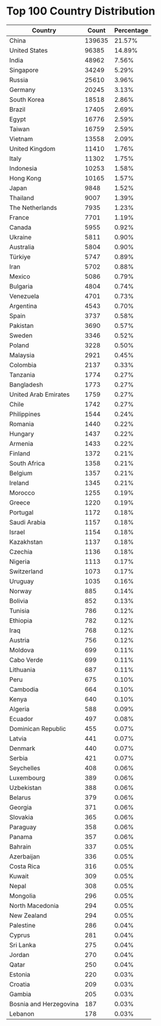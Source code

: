 # Top 100 Country Distribution
| Country | Count | Percentage |
|----|----|----|
| China | 139635 | 21.57% |
| United States | 96385 | 14.89% |
| India | 48962 | 7.56% |
| Singapore | 34249 | 5.29% |
| Russia | 25610 | 3.96% |
| Germany | 20245 | 3.13% |
| South Korea | 18518 | 2.86% |
| Brazil | 17405 | 2.69% |
| Egypt | 16776 | 2.59% |
| Taiwan | 16759 | 2.59% |
| Vietnam | 13558 | 2.09% |
| United Kingdom | 11410 | 1.76% |
| Italy | 11302 | 1.75% |
| Indonesia | 10253 | 1.58% |
| Hong Kong | 10165 | 1.57% |
| Japan | 9848 | 1.52% |
| Thailand | 9007 | 1.39% |
| The Netherlands | 7935 | 1.23% |
| France | 7701 | 1.19% |
| Canada | 5955 | 0.92% |
| Ukraine | 5811 | 0.90% |
| Australia | 5804 | 0.90% |
| Türkiye | 5747 | 0.89% |
| Iran | 5702 | 0.88% |
| Mexico | 5086 | 0.79% |
| Bulgaria | 4804 | 0.74% |
| Venezuela | 4701 | 0.73% |
| Argentina | 4543 | 0.70% |
| Spain | 3737 | 0.58% |
| Pakistan | 3690 | 0.57% |
| Sweden | 3346 | 0.52% |
| Poland | 3228 | 0.50% |
| Malaysia | 2921 | 0.45% |
| Colombia | 2137 | 0.33% |
| Tanzania | 1774 | 0.27% |
| Bangladesh | 1773 | 0.27% |
| United Arab Emirates | 1759 | 0.27% |
| Chile | 1742 | 0.27% |
| Philippines | 1544 | 0.24% |
| Romania | 1440 | 0.22% |
| Hungary | 1437 | 0.22% |
| Armenia | 1433 | 0.22% |
| Finland | 1372 | 0.21% |
| South Africa | 1358 | 0.21% |
| Belgium | 1357 | 0.21% |
| Ireland | 1345 | 0.21% |
| Morocco | 1255 | 0.19% |
| Greece | 1220 | 0.19% |
| Portugal | 1172 | 0.18% |
| Saudi Arabia | 1157 | 0.18% |
| Israel | 1154 | 0.18% |
| Kazakhstan | 1137 | 0.18% |
| Czechia | 1136 | 0.18% |
| Nigeria | 1113 | 0.17% |
| Switzerland | 1073 | 0.17% |
| Uruguay | 1035 | 0.16% |
| Norway | 885 | 0.14% |
| Bolivia | 852 | 0.13% |
| Tunisia | 786 | 0.12% |
| Ethiopia | 782 | 0.12% |
| Iraq | 768 | 0.12% |
| Austria | 756 | 0.12% |
| Moldova | 699 | 0.11% |
| Cabo Verde | 699 | 0.11% |
| Lithuania | 687 | 0.11% |
| Peru | 675 | 0.10% |
| Cambodia | 664 | 0.10% |
| Kenya | 640 | 0.10% |
| Algeria | 588 | 0.09% |
| Ecuador | 497 | 0.08% |
| Dominican Republic | 455 | 0.07% |
| Latvia | 441 | 0.07% |
| Denmark | 440 | 0.07% |
| Serbia | 421 | 0.07% |
| Seychelles | 408 | 0.06% |
| Luxembourg | 389 | 0.06% |
| Uzbekistan | 388 | 0.06% |
| Belarus | 379 | 0.06% |
| Georgia | 371 | 0.06% |
| Slovakia | 365 | 0.06% |
| Paraguay | 358 | 0.06% |
| Panama | 357 | 0.06% |
| Bahrain | 337 | 0.05% |
| Azerbaijan | 336 | 0.05% |
| Costa Rica | 316 | 0.05% |
| Kuwait | 309 | 0.05% |
| Nepal | 308 | 0.05% |
| Mongolia | 296 | 0.05% |
| North Macedonia | 294 | 0.05% |
| New Zealand | 294 | 0.05% |
| Palestine | 286 | 0.04% |
| Cyprus | 281 | 0.04% |
| Sri Lanka | 275 | 0.04% |
| Jordan | 270 | 0.04% |
| Qatar | 250 | 0.04% |
| Estonia | 220 | 0.03% |
| Croatia | 209 | 0.03% |
| Gambia | 205 | 0.03% |
| Bosnia and Herzegovina | 187 | 0.03% |
| Lebanon | 178 | 0.03% |
